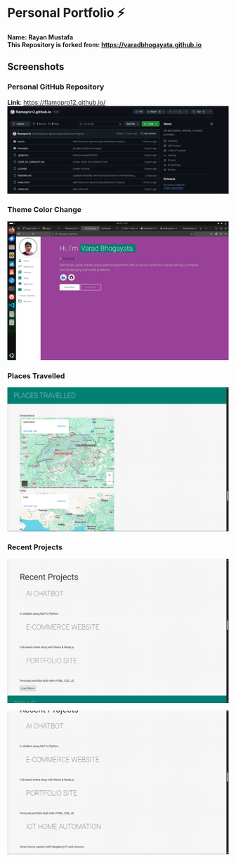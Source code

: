 # Personal Portfolio ⚡️ 
**Name: Rayan Mustafa**\
**This Repository is forked from: https://varadbhogayata.github.io**

## Screenshots

### Personal GitHub Repository
**Link**: https://flamopro12.github.io/
![alt text](image.png)

### Theme Color Change
![alt text](image-1.png)

### Places Travelled
![alt text](image-2.png)


### Recent Projects
![alt text](image-3.png)

![alt text](image-4.png)